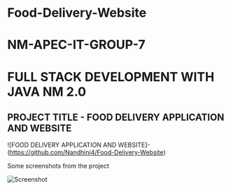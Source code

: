 # Food-Delivery-Website
# NM-APEC-IT-GROUP-7
# FULL STACK DEVELOPMENT WITH JAVA NM 2.0
## PROJECT TITLE - FOOD DELIVERY APPLICATION AND WEBSITE

![FOOD DELIVERY APPLICATION AND WEBSITE]-(https://github.com/Nandhini4/Food-Delivery-Website)

Some screenshots from the project

![Screenshot ](https://github.com/Nandhini4/Food-Delivery-Website/tree/main/PROJECT%20SCREENSHOTS)
